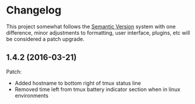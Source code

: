 # Changelog

This project somewhat follows the [Semantic Version](http://semver.org) system with one difference, minor adjustments to formatting, user interface, plugins, etc will be considered a patch upgrade.

## 1.4.2 (2016-03-21)

Patch:
- Added hostname to bottom right of tmux status line
- Removed time left from tmux battery indicator section when in linux environments
